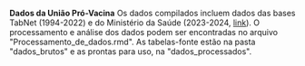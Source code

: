 **Dados da União Pró-Vacina**
Os dados compilados incluem dados das bases TabNet (1994-2022) e do Ministério da Saúde (2023-2024, [link]([url](https://infoms.saude.gov.br/extensions/SEIDIGI_DEMAS_VACINACAO_CALENDARIO_NACIONAL_COBERTURA_RESIDENCIA/SEIDIGI_DEMAS_VACINACAO_CALENDARIO_NACIONAL_COBERTURA_RESIDENCIA.html))). O processamento e análise dos dados podem ser encontradas no arquivo "Processamento_de_dados.rmd". As tabelas-fonte estão na pasta "dados_brutos" e as prontas para uso, na "dados_processados".
